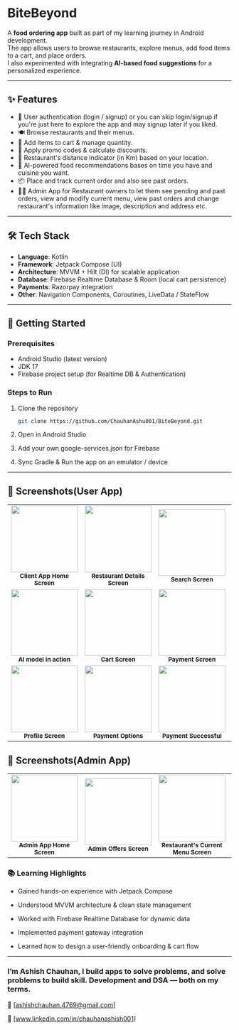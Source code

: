 # BiteBeyond

A **food ordering app** built as part of my learning journey in Android development.  
The app allows users to browse restaurants, explore menus, add food items to a cart, and place orders.  
I also experimented with integrating **AI-based food suggestions** for a personalized experience.  

---
## ✨ Features

- 🔑 User authentication (login / signup) or you can skip login/signup if you're just here to explore the app and may signup later if you liked. 
- 🍽️ Browse restaurants and their menus.  
- 🛒 Add items to cart & manage quantity.  
- 💸 Apply promo codes & calculate discounts.  
- 📍 Restaurant's distance indicator (in Km) based on your location. 
- 🤖 AI-powered food recommendations bases on time you have and cuisine you want. 
- 📦 Place and track current order and also see past orders.
- 🧑‍💼 Admin App for Restaurant owners to let them see pending and past orders, view and modify current menu, view past orders and change restaurant's information like image, description and address etc.

---

## 🛠️ Tech Stack

- **Language**: Kotlin  
- **Framework**: Jetpack Compose (UI)  
- **Architecture**: MVVM + Hilt (DI) for scalable application
- **Database**: Firebase Realtime Database & Room (local cart persistence)  
- **Payments**: Razorpay integration  
- **Other**: Navigation Components, Coroutines, LiveData / StateFlow

---

## 🚀 Getting Started

### Prerequisites
- Android Studio (latest version)  
- JDK 17  
- Firebase project setup (for Realtime DB & Authentication)

### Steps to Run
1. Clone the repository  
   ```bash
   git clone https://github.com/ChauhanAshu001/BiteBeyond.git
2. Open in Android Studio

3. Add your own google-services.json for Firebase

4. Sync Gradle & Run the app on an emulator / device

---

## 📸 Screenshots(User App)

<table>
  <tr>
    <td align="center">
      <img src="app/src/main/assets/HomeScreen.jpeg" width="150"/><br/>
      <sub><b>Client App Home Screen</b></sub>
    </td>
    <td align="center">
      <img src="app/src/main/assets/restaurantDetails.jpeg" width="150"/><br/>
      <sub><b>Restaurant Details Screen</b></sub>
    </td>
    <td align="center">
      <img src="app/src/main/assets/searchRestaurant.jpeg" width="150"/><br/>
      <sub><b>Search Screen</b></sub>
    </td>
     <td align="center">
      <img src="app/src/main/assets/AiScreen.jpeg" width="150"/><br/>
      <sub><b>AI</b></sub>
    </td>
  </tr>
   
  <tr>
   <td align="center">
      <img src="app/src/main/assets/AI_Model_in_action.jpeg" width="150"/><br/>
      <sub><b>AI model in action</b></sub>
   </td>
    <td align="center">
      <img src="app/src/main/assets/CartScreen.jpeg" width="150"/><br/>
      <sub><b>Cart Screen</b></sub>
    </td>
    <td align="center">
      <img src="app/src/main/assets/paymentScreen.jpeg" width="150"/><br/>
      <sub><b>Payment Screen</b></sub>
    </td>
    <td align="center">
      <img src="app/src/main/assets/paymentScreen2.jpeg" width="150"/><br/>
      <sub><b>Payment Screen 2</b></sub>
    </td>
  </tr>
   <tr>
   <td align="center">
      <img src="app/src/main/assets/ProfileScreen.jpeg" width="150"/><br/>
      <sub><b>Profile Screen</b></sub>
    </td>
    <td align="center">
      <img src="app/src/main/assets/paymentOptions.jpeg" width="150"/><br/>
      <sub><b>Payment Options</b></sub>
    </td>
    <td align="center">
      <img src="app/src/main/assets/paymentSuccessful.jpeg" width="150"/><br/>
      <sub><b>Payment Successful</b></sub>
    </td>
   <td align="center">
      <img src="app/src/main/assets/PastOrderScreen.jpeg" width="150"/><br/>
      <sub><b>Past Order Screen</b></sub>
    </td>
  </tr>
</table>

## 📸 Screenshots(Admin App)
<table>
  <tr>
    <td align="center">
      <img src="app/src/main/assets/AdminHome.jpeg" width="150"/><br/>
      <sub><b>Admin App Home Screen</b></sub>
    </td>
    <td align="center">
      <img src="app/src/main/assets/adminOffers.jpeg" width="150"/><br/>
      <sub><b>Admin Offers Screen</b></sub>
    </td>
    <td align="center">
      <img src="app/src/main/assets/adminMenuPage.jpeg" width="150"/><br/>
      <sub><b>Restaurant's Current Menu Screen</b></sub>
    </td>
   <td align="center">
      <img src="app/src/main/assets/AdminProfile.jpeg" width="150"/><br/>
      <sub><b>Admin's Profile Screen</b></sub>
    </td>
  </tr>
</table>


### 📚 Learning Highlights

- Gained hands-on experience with Jetpack Compose

- Understood MVVM architecture & clean state management

- Worked with Firebase Realtime Database for dynamic data

- Implemented payment gateway integration

- Learned how to design a user-friendly onboarding & cart flow
---

### I’m Ashish Chauhan, I build apps to solve problems, and solve problems to build skill. Development and DSA — both on my terms.

📧 [ashishchauhan.4769@gmail.com]

💼 [www.linkedin.com/in/chauhanashish001]
